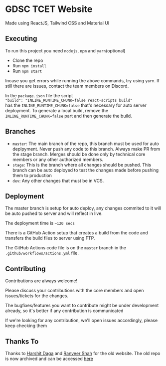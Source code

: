 # GDSC TCET Website

Made using ReactJS, Tailwind CSS and Material UI



## Executing

To run this project you need `nodejs`, `npm` and `yarn`(optional)

- Clone the repo
- Run `npm install`
- Run `npm start`

Incase you get errors while running the above commands, try using `yarn`. If still there are issues, contact the team members on Discord.

In the `package.json` file the script  
`"build": "INLINE_RUNTIME_CHUNK=false react-scripts build"`  
has the `INLINE_RUNTIME_CHUNK=false` that's necessary for auto server deployment. To generate a local build, remove the `INLINE_RUNTIME_CHUNK=false` part and then generate the build.

## Branches
- `master`: The main branch of the repo, this branch must be used for auto deplpyment. Never push any code to this branch. Always make PR from the stage branch. Merges should be done only by technical core members or any other authorized members.
- `stage`: This is the branch where all changes should be pushed. This branch can be auto deployed to test the changes made before pushing them to production
- `dev`: Any other changes that must be in VCS.

## Deployment

The master branch is setup for auto deploy, any changes commited to it will be auto pushed to server and will reflect in live.

The deployment time is `~120 secs` 

There is a GitHub Action setup that creates a build from the code and transfers the build files to server using FTP.

The GitHub Actions code file is on the `master` branch in the `.github/workflows/actions.yml` file.

## Contributing

Contributions are always welcome!

Please discuss your contributions with the core members and open issues/tickets for the changes.

The bugfixes/features you want to contribute might be under development already, so it's better if any contribution is communicated

If we're looking for any contribution, we'll open issues accordingly, please keep checking them


## Thanks To

Thanks to [Harshit Daga](https://github.com/harshitdaga7) and [Ranveer Shah](https://github.com/Radon333) for the old website. The old repo is now archived and can be accessed [here](`https://github.com/DSC-TCET/Website`)